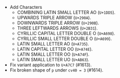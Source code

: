 * Add Characters
  - COMBINING LATIN SMALL LETTER AO (`U+1DD5`).
  - UPWARDS TRIPLE ARROW (`U+290A`).
  - DOWNWARDS TRIPLE ARROW (`U+290B`).
  - THREE LEFTWARDS ARROWS (`U+2B31`).
  - CYRILLIC CAPITAL LETTER DOUBLE O (`U+A698`).
  - CYRILLIC SMALL LETTER DOUBLE O (`U+A699`).
  - LATIN SMALL LETTER AO (`U+A735`).
  - LATIN CAPITAL LETTER OO (`U+A74E`).
  - LATIN SMALL LETTER OO (`U+A74F`).
  - LATIN SMALL LETTER UO (`U+AB63`).
* Fix variant application to `U+A7C7` (#1613).
* Fix broken shape of `p` under `cv40 = 3` (#1614).
